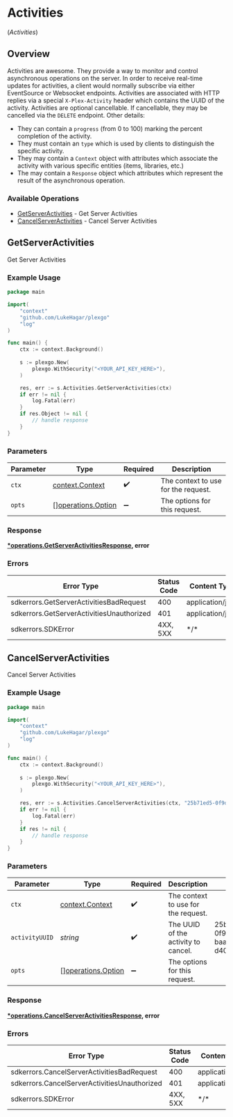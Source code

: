 # Activities
(*Activities*)

## Overview

Activities are awesome. They provide a way to monitor and control asynchronous operations on the server. In order to receive real-time updates for activities, a client would normally subscribe via either EventSource or Websocket endpoints.
Activities are associated with HTTP replies via a special `X-Plex-Activity` header which contains the UUID of the activity.
Activities are optional cancellable. If cancellable, they may be cancelled via the `DELETE` endpoint. Other details:
- They can contain a `progress` (from 0 to 100) marking the percent completion of the activity.
- They must contain an `type` which is used by clients to distinguish the specific activity.
- They may contain a `Context` object with attributes which associate the activity with various specific entities (items, libraries, etc.)
- The may contain a `Response` object which attributes which represent the result of the asynchronous operation.


### Available Operations

* [GetServerActivities](#getserveractivities) - Get Server Activities
* [CancelServerActivities](#cancelserveractivities) - Cancel Server Activities

## GetServerActivities

Get Server Activities

### Example Usage

```go
package main

import(
	"context"
	"github.com/LukeHagar/plexgo"
	"log"
)

func main() {
    ctx := context.Background()
    
    s := plexgo.New(
        plexgo.WithSecurity("<YOUR_API_KEY_HERE>"),
    )

    res, err := s.Activities.GetServerActivities(ctx)
    if err != nil {
        log.Fatal(err)
    }
    if res.Object != nil {
        // handle response
    }
}
```

### Parameters

| Parameter                                                | Type                                                     | Required                                                 | Description                                              |
| -------------------------------------------------------- | -------------------------------------------------------- | -------------------------------------------------------- | -------------------------------------------------------- |
| `ctx`                                                    | [context.Context](https://pkg.go.dev/context#Context)    | :heavy_check_mark:                                       | The context to use for the request.                      |
| `opts`                                                   | [][operations.Option](../../models/operations/option.md) | :heavy_minus_sign:                                       | The options for this request.                            |

### Response

**[*operations.GetServerActivitiesResponse](../../models/operations/getserveractivitiesresponse.md), error**

### Errors

| Error Type                                | Status Code                               | Content Type                              |
| ----------------------------------------- | ----------------------------------------- | ----------------------------------------- |
| sdkerrors.GetServerActivitiesBadRequest   | 400                                       | application/json                          |
| sdkerrors.GetServerActivitiesUnauthorized | 401                                       | application/json                          |
| sdkerrors.SDKError                        | 4XX, 5XX                                  | \*/\*                                     |

## CancelServerActivities

Cancel Server Activities

### Example Usage

```go
package main

import(
	"context"
	"github.com/LukeHagar/plexgo"
	"log"
)

func main() {
    ctx := context.Background()
    
    s := plexgo.New(
        plexgo.WithSecurity("<YOUR_API_KEY_HERE>"),
    )

    res, err := s.Activities.CancelServerActivities(ctx, "25b71ed5-0f9d-461c-baa7-d404e9e10d3e")
    if err != nil {
        log.Fatal(err)
    }
    if res != nil {
        // handle response
    }
}
```

### Parameters

| Parameter                                                | Type                                                     | Required                                                 | Description                                              | Example                                                  |
| -------------------------------------------------------- | -------------------------------------------------------- | -------------------------------------------------------- | -------------------------------------------------------- | -------------------------------------------------------- |
| `ctx`                                                    | [context.Context](https://pkg.go.dev/context#Context)    | :heavy_check_mark:                                       | The context to use for the request.                      |                                                          |
| `activityUUID`                                           | *string*                                                 | :heavy_check_mark:                                       | The UUID of the activity to cancel.                      | 25b71ed5-0f9d-461c-baa7-d404e9e10d3e                     |
| `opts`                                                   | [][operations.Option](../../models/operations/option.md) | :heavy_minus_sign:                                       | The options for this request.                            |                                                          |

### Response

**[*operations.CancelServerActivitiesResponse](../../models/operations/cancelserveractivitiesresponse.md), error**

### Errors

| Error Type                                   | Status Code                                  | Content Type                                 |
| -------------------------------------------- | -------------------------------------------- | -------------------------------------------- |
| sdkerrors.CancelServerActivitiesBadRequest   | 400                                          | application/json                             |
| sdkerrors.CancelServerActivitiesUnauthorized | 401                                          | application/json                             |
| sdkerrors.SDKError                           | 4XX, 5XX                                     | \*/\*                                        |